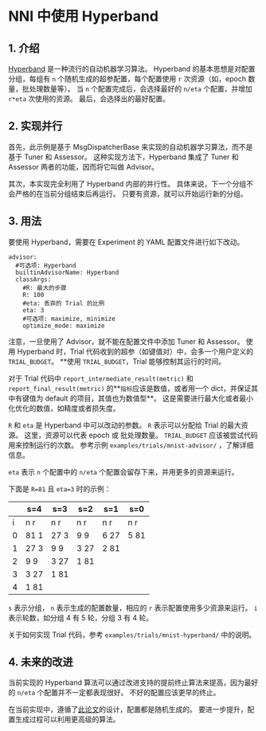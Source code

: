 NNI 中使用 Hyperband
===

## 1. 介绍
[Hyperband][1] 是一种流行的自动机器学习算法。 Hyperband 的基本思想是对配置分组，每组有 `n` 个随机生成的超参配置，每个配置使用 `r` 次资源（如，epoch 数量，批处理数量等）。 当 `n` 个配置完成后，会选择最好的 `n/eta` 个配置，并增加 `r*eta` 次使用的资源。 最后，会选择出的最好配置。

## 2. 实现并行
首先，此示例是基于 MsgDispatcherBase 来实现的自动机器学习算法，而不是基于 Tuner 和 Assessor。 这种实现方法下，Hyperband 集成了 Tuner 和 Assessor 两者的功能，因而将它叫做 Advisor。

其次，本实现完全利用了 Hyperband 内部的并行性。 具体来说，下一个分组不会严格的在当前分组结束后再运行。 只要有资源，就可以开始运行新的分组。

## 3. 用法
要使用 Hyperband，需要在 Experiment 的 YAML 配置文件进行如下改动。

```
advisor:
  #可选项: Hyperband
  builtinAdvisorName: Hyperband
  classArgs:
    #R: 最大的步骤
    R: 100
    #eta: 丢弃的 Trial 的比例
    eta: 3
    #可选项: maximize, minimize
    optimize_mode: maximize
```

注意，一旦使用了 Advisor，就不能在配置文件中添加 Tuner 和 Assessor。 使用 Hyperband 时，Trial 代码收到的超参（如键值对）中，会多一个用户定义的 `TRIAL_BUDGET`。 **使用 `TRIAL_BUDGET`，Trial 能够控制其运行的时间。</p>

对于 Trial 代码中 `report_intermediate_result(metric)` 和 `report_final_result(metric)` 的**`指标`应该是数值，或者用一个 dict，并保证其中有键值为 default 的项目，其值也为数值型**。 这是需要进行最大化或者最小化优化的数值，如精度或者损失度。

`R` 和 `eta` 是 Hyperband 中可以改动的参数。 `R` 表示可以分配给 Trial 的最大资源。 这里，资源可以代表 epoch 或 批处理数量。 `TRIAL_BUDGET` 应该被尝试代码用来控制运行的次数。 参考示例 `examples/trials/mnist-advisor/` ，了解详细信息。

`eta` 表示 `n` 个配置中的 `n/eta` 个配置会留存下来，并用更多的资源来运行。

下面是 `R=81` 且 `eta=3` 时的示例：

|   | s=4  | s=3  | s=2  | s=1  | s=0  |
| - | ---- | ---- | ---- | ---- | ---- |
| i | n r  | n r  | n r  | n r  | n r  |
| 0 | 81 1 | 27 3 | 9 9  | 6 27 | 5 81 |
| 1 | 27 3 | 9 9  | 3 27 | 2 81 |      |
| 2 | 9 9  | 3 27 | 1 81 |      |      |
| 3 | 3 27 | 1 81 |      |      |      |
| 4 | 1 81 |      |      |      |      |

`s` 表示分组， `n` 表示生成的配置数量，相应的 `r` 表示配置使用多少资源来运行。 `i` 表示轮数，如分组 4 有 5 轮，分组 3 有 4 轮。

关于如何实现 Trial 代码，参考 `examples/trials/mnist-hyperband/` 中的说明。

## 4. 未来的改进
当前实现的 Hyperband 算法可以通过改进支持的提前终止算法来提高，因为最好的 `n/eta` 个配置并不一定都表现很好。 不好的配置应该更早的终止。

在当前实现中，遵循了[此论文][1]的设计，配置都是随机生成的。 要进一步提升，配置生成过程可以利用更高级的算法。

[1]: https://arxiv.org/pdf/1603.06560.pdf

[1]: https://arxiv.org/pdf/1603.06560.pdf
